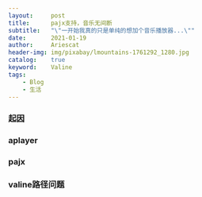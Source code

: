 ```yaml
---
layout:     post
title:      pajx支持，音乐无间断
subtitle:   "\"一开始我真的只是单纯的想加个音乐播放器...\""
date:       2021-01-19
author:     Ariescat
header-img: img/pixabay/lmountains-1761292_1280.jpg
catalog:    true
keyword:    Valine
tags:
    - Blog
    - 生活
---
```




### 起因

### aplayer

### pajx

### valine路径问题